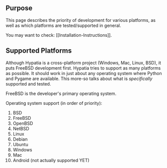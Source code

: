 ## Purpose

This page describes the priority of development for various platforms, as well as which platforms are tested/supported in general.

You may want to check: [[Installation-Instructions]].

## Supported Platforms

Although Hypatia is a cross-platform project (Windows, Mac, Linux, BSD), it puts FreeBSD development first. Hypatia tries to support as many platforms as possible. It should work in just about any operating system where Python and Pygame are available. This more-so talks about what is _specifically_ supported and tested.

FreeBSD is the developer's primary operating system.

Operating system support (in order of priority):

  1. BSD
   1. FreeBSD
   2. OpenBSD
   3. NetBSD
  2. Linux
   1. Debian
   2. Ubuntu
  3. Windows
  4. Mac
  5. Android (not actually supported YET)
